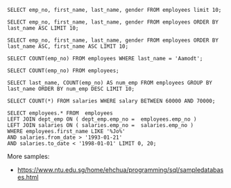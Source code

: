 
```
SELECT emp_no, first_name, last_name, gender FROM employees limit 10;
```

```
SELECT emp_no, first_name, last_name, gender FROM employees ORDER BY last_name ASC LIMIT 10;
```

```
SELECT emp_no, first_name, last_name, gender FROM employees ORDER BY last_name ASC, first_name ASC LIMIT 10;
```

```
SELECT COUNT(emp_no) FROM employees WHERE last_name = 'Aamodt';
```

```
SELECT COUNT(emp_no) FROM employees;
```

```
SELECT last_name, COUNT(emp_no) AS num_emp FROM employees GROUP BY last_name ORDER BY num_emp DESC LIMIT 10;
```

```
SELECT COUNT(*) FROM salaries WHERE salary BETWEEN 60000 AND 70000;
```

```
SELECT employees.* FROM  employees 
LEFT JOIN dept_emp ON ( dept_emp.emp_no =  employees.emp_no ) 
LEFT JOIN salaries ON ( salaries.emp_no =  salaries.emp_no ) 
WHERE employees.first_name LIKE '%Jo%' 
AND salaries.from_date > '1993-01-21' 
AND salaries.to_date < '1998-01-01' LIMIT 0, 20;
```

More samples:
- https://www.ntu.edu.sg/home/ehchua/programming/sql/sampledatabases.html

